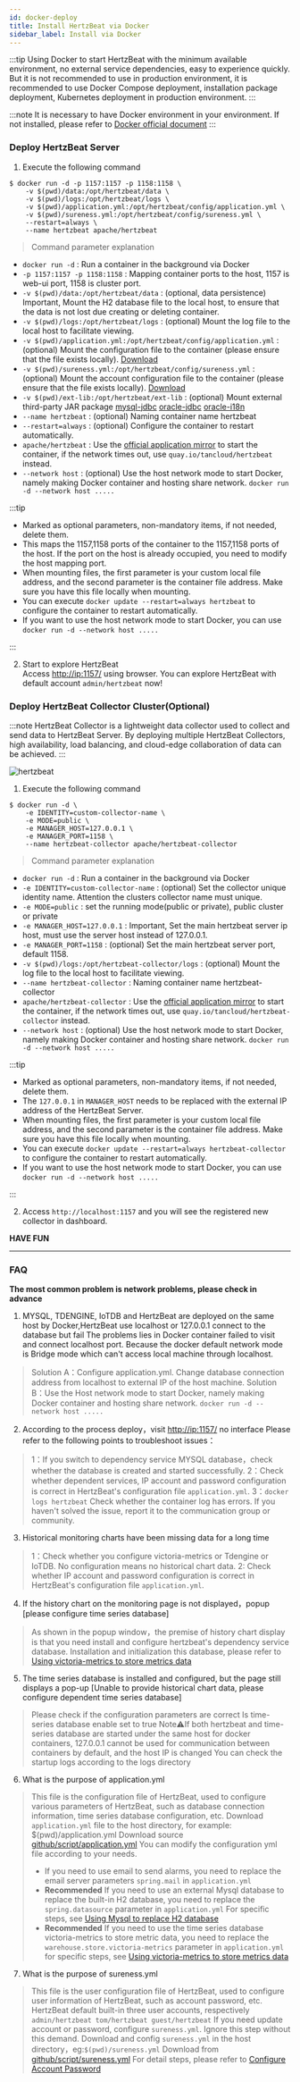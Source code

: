 ```yaml
---
id: docker-deploy  
title: Install HertzBeat via Docker   
sidebar_label: Install via Docker
---
```


:::tip
Using Docker to start HertzBeat with the minimum available environment, no external service dependencies, easy to experience quickly.
But it is not recommended to use in production environment, it is recommended to use Docker Compose deployment, installation package deployment, Kubernetes deployment in production environment.
:::

:::note
It is necessary to have Docker environment in your environment. If not installed, please refer to [Docker official document](https://docs.docker.com/get-docker/)
:::

### Deploy HertzBeat Server

1. Execute the following command

```shell
$ docker run -d -p 1157:1157 -p 1158:1158 \
    -v $(pwd)/data:/opt/hertzbeat/data \
    -v $(pwd)/logs:/opt/hertzbeat/logs \
    -v $(pwd)/application.yml:/opt/hertzbeat/config/application.yml \
    -v $(pwd)/sureness.yml:/opt/hertzbeat/config/sureness.yml \
    --restart=always \
    --name hertzbeat apache/hertzbeat
```

> Command parameter explanation

- `docker run -d` : Run a container in the background via Docker
- `-p 1157:1157 -p 1158:1158`  : Mapping container ports to the host, 1157 is web-ui port, 1158 is cluster port.
- `-v $(pwd)/data:/opt/hertzbeat/data` : (optional, data persistence) Important, Mount the H2 database file to the local host, to ensure that the data is not lost due creating or deleting container.
- `-v $(pwd)/logs:/opt/hertzbeat/logs` : (optional) Mount the log file to the local host to facilitate viewing.
- `-v $(pwd)/application.yml:/opt/hertzbeat/config/application.yml`  : (optional) Mount the configuration file to the container (please ensure that the file exists locally). [Download](https://github.com/apache/hertzbeat/raw/master/script/application.yml)
- `-v $(pwd)/sureness.yml:/opt/hertzbeat/config/sureness.yml`  : (optional) Mount the account configuration file to the container (please ensure that the file exists locally). [Download](https://github.com/apache/hertzbeat/raw/master/script/sureness.yml)
- `-v $(pwd)/ext-lib:/opt/hertzbeat/ext-lib` : (optional) Mount external third-party JAR package [mysql-jdbc](https://dev.mysql.com/get/Downloads/Connector-J/mysql-connector-java-8.0.25.zip) [oracle-jdbc](https://download.oracle.com/otn-pub/otn_software/jdbc/234/ojdbc8.jar) [oracle-i18n](https://repo.mavenlibs.com/maven/com/oracle/database/nls/orai18n/21.5.0.0/orai18n-21.5.0.0.jar)
- `--name hertzbeat` : (optional) Naming container name hertzbeat
- `--restart=always` : (optional) Configure the container to restart automatically.
- `apache/hertzbeat` : Use the [official application mirror](https://hub.docker.com/r/apache/hertzbeat) to start the container, if the network times out, use `quay.io/tancloud/hertzbeat` instead.
- `--network host` : (optional) Use the host network mode to start Docker, namely making Docker container and hosting share network. `docker run -d --network host .....`

:::tip

- Marked as optional parameters, non-mandatory items, if not needed, delete them.
- This maps the 1157,1158 ports of the container to the 1157,1158 ports of the host. If the port on the host is already occupied, you need to modify the host mapping port.
- When mounting files, the first parameter is your custom local file address, and the second parameter is the container file address. Make sure you have this file locally when mounting.
- You can execute `docker update --restart=always hertzbeat` to configure the container to restart automatically.
- If you want to use the host network mode to start Docker, you can use `docker run -d --network host .....`

:::

2. Start to explore HertzBeat  
   Access <http://ip:1157/> using browser. You can explore HertzBeat with default account `admin/hertzbeat` now!

### Deploy HertzBeat Collector Cluster(Optional)

:::note
HertzBeat Collector is a lightweight data collector used to collect and send data to HertzBeat Server.
By deploying multiple HertzBeat Collectors, high availability, load balancing, and cloud-edge collaboration of data can be achieved.
:::

![hertzbeat](/img/docs/cluster-arch.png)

1. Execute the following command

```shell
$ docker run -d \
    -e IDENTITY=custom-collector-name \
    -e MODE=public \
    -e MANAGER_HOST=127.0.0.1 \
    -e MANAGER_PORT=1158 \
    --name hertzbeat-collector apache/hertzbeat-collector
```

> Command parameter explanation

- `docker run -d` : Run a container in the background via Docker
- `-e IDENTITY=custom-collector-name`  : (optional) Set the collector unique identity name. Attention the clusters collector name must unique.
- `-e MODE=public` : set the running mode(public or private), public cluster or private
- `-e MANAGER_HOST=127.0.0.1` : Important, Set the main hertzbeat server ip host, must use the server host instead of 127.0.0.1.
- `-e MANAGER_PORT=1158` :  (optional) Set the main hertzbeat server port, default 1158.
- `-v $(pwd)/logs:/opt/hertzbeat-collector/logs` : (optional) Mount the log file to the local host to facilitate viewing.
- `--name hertzbeat-collector` : Naming container name hertzbeat-collector
- `apache/hertzbeat-collector` : Use the [official application mirror](https://hub.docker.com/r/apache/hertzbeat-collector) to start the container, if the network times out, use `quay.io/tancloud/hertzbeat-collector` instead.
- `--network host` : (optional) Use the host network mode to start Docker, namely making Docker container and hosting share network. `docker run -d --network host .....`

:::tip

- Marked as optional parameters, non-mandatory items, if not needed, delete them.
- The `127.0.0.1` in `MANAGER_HOST` needs to be replaced with the external IP address of the HertzBeat Server.
- When mounting files, the first parameter is your custom local file address, and the second parameter is the container file address. Make sure you have this file locally when mounting.
- You can execute `docker update --restart=always hertzbeat-collector` to configure the container to restart automatically.
- If you want to use the host network mode to start Docker, you can use `docker run -d --network host .....`

:::

2. Access `http://localhost:1157` and you will see the registered new collector in dashboard.

**HAVE FUN**

----

### FAQ

**The most common problem is network problems, please check in advance**

1. MYSQL, TDENGINE, IoTDB and HertzBeat are deployed on the same host by Docker,HertzBeat use localhost or 127.0.0.1 connect to the database but fail
   The problems lies in Docker container failed to visit and connect localhost port. Because the docker default network mode is Bridge mode which can't access local machine through localhost.

> Solution A：Configure application.yml. Change database connection address from localhost to external IP of the host machine.
> Solution B：Use the Host network mode to start Docker, namely making Docker container and hosting share network. `docker run -d --network host .....`

2. According to the process deploy，visit <http://ip:1157/> no interface
   Please refer to the following points to troubleshoot issues：

> 1：If you switch to dependency service MYSQL database，check whether the database is created and started successfully.
> 2：Check whether dependent services, IP account and password configuration is correct in HertzBeat's configuration file `application.yml`.
> 3：`docker logs hertzbeat` Check whether the container log has errors. If you haven't solved the issue, report it to the communication group or community.

3. Historical monitoring charts have been missing data for a long time

> 1：Check whether you configure victoria-metrics or Tdengine or IoTDB. No configuration means no historical chart data.
> 2: Check whether IP account and password configuration is correct in HertzBeat's configuration file `application.yml`.

4. If the history chart on the monitoring page is not displayed，popup [please configure time series database]

> As shown in the popup window，the premise of history chart display is that you need install and configure hertzbeat's dependency service database.
> Installation and initialization this database, please refer to [Using victoria-metrics to store metrics data](victoria-metrics-init)

5. The time series database is installed and configured, but the page still displays a pop-up [Unable to provide historical chart data, please configure dependent time series database]

> Please check if the configuration parameters are correct
> Is time-series database enable set to true
> Note⚠️If both hertzbeat and time-series database are started under the same host for docker containers, 127.0.0.1 cannot be used for communication between containers by default, and the host IP is changed
> You can check the startup logs according to the logs directory

6. What is the purpose of application.yml

> This file is the configuration file of HertzBeat, used to configure various parameters of HertzBeat, such as database connection information, time series database configuration, etc.
> Download `application.yml` file to the host directory, for example: $(pwd)/application.yml
> Download source [github/script/application.yml](https://github.com/apache/hertzbeat/raw/master/script/application.yml)
> You can modify the configuration yml file according to your needs.
>
> - If you need to use email to send alarms, you need to replace the email server parameters `spring.mail` in `application.yml`
> - **Recommended** If you need to use an external Mysql database to replace the built-in H2 database, you need to replace the `spring.datasource` parameter in `application.yml` For specific steps, see [Using Mysql to replace H2 database](mysql-change)
> - **Recommended** If you need to use the time series database victoria-metrics to store metric data, you need to replace the `warehouse.store.victoria-metrics` parameter in `application.yml` for specific steps, see [Using victoria-metrics to store metrics data](victoria-metrics-init)

7. What is the purpose of sureness.yml

> This file is the user configuration file of HertzBeat, used to configure user information of HertzBeat, such as account password, etc.
> HertzBeat default built-in three user accounts, respectively `admin/hertzbeat tom/hertzbeat guest/hertzbeat`
> If you need update account or password, configure `sureness.yml`. Ignore this step without this demand.
> Download and config `sureness.yml` in the host directory，eg:`$(pwd)/sureness.yml`
> Download from [github/script/sureness.yml](https://github.com/apache/hertzbeat/raw/master/script/sureness.yml)
> For detail steps, please refer to [Configure Account Password](account-modify)
